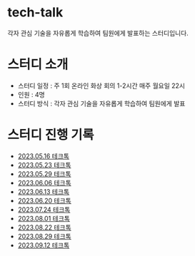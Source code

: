 # tech-talk
각자 관심 기술을 자유롭게 학습하여 팀원에게 발표하는 스터디입니다.

# 스터디 소개
- 스터디 일정 : 주 1회 온라인 화상 회의 1-2시간 매주 월요일 22시
- 인원 : 4명
- 스터디 방식 : 각자 관심 기술을 자유롭게 학습하여 팀원에게 발표
    
# 스터디 진행 기록
- [2023.05.16 테크톡](https://github.com/happy-developers/tech-talk/issues/1)   
- [2023.05.23 테크톡](https://github.com/happy-developers/tech-talk/issues/4)  
- [2023.05.29 테크톡](https://github.com/happy-developers/tech-talk/issues/6)  
- [2023.06.06 테크톡](https://github.com/happy-developers/tech-talk/issues/9)  
- [2023.06.13 테크톡](https://github.com/happy-developers/tech-talk/issues/10)  
- [2023.06.20 테크톡](https://github.com/happy-developers/tech-talk/issues/11)  
- [2023.07.24 테크톡](https://github.com/happy-developers/tech-talk/issues/12)  
- [2023.08.01 테크톡](https://github.com/happy-developers/tech-talk/issues/13)
- [2023.08.22 테크톡](https://github.com/happy-developers/tech-talk/issues/15)
- [2023.08.29 테크톡](https://github.com/happy-developers/tech-talk/issues/16)  
- [2023.09.12 테크톡](https://github.com/happy-developers/tech-talk/issues/17)  
